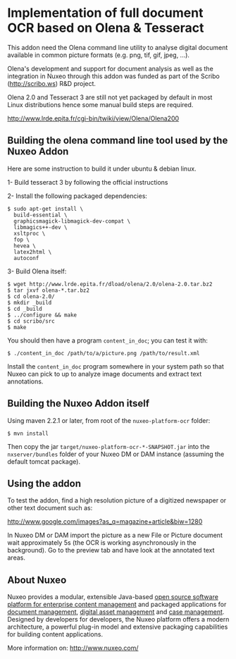 # Implementation of full document OCR based on Olena & Tesseract

This addon need the Olena command line utility to analyse digital document
available in common picture formats (e.g. png, tif, gif, jpeg, ...).

Olena's development and support for document analysis as well as the
integration in Nuxeo through this addon was funded as part of the
Scribo (http://scribo.ws) R&D project.

Olena 2.0 and Tesseract 3 are still not yet packaged by default in most
Linux distributions hence some manual build steps are required.

  <http://www.lrde.epita.fr/cgi-bin/twiki/view/Olena/Olena200>


## Building the olena command line tool used by the Nuxeo Addon

Here are some instruction to build it under ubuntu & debian linux.

1- Build tesseract 3 by following the official instructions

2- Install the following packaged dependencies:

    $ sudo apt-get install \
      build-essential \
      graphicsmagick-libmagick-dev-compat \
      libmagics++-dev \
      xsltproc \
      fop \
      hevea \
      latex2html \
      autoconf

3- Build Olena itself:

    $ wget http://www.lrde.epita.fr/dload/olena/2.0/olena-2.0.tar.bz2
    $ tar jxvf olena-*.tar.bz2
    $ cd olena-2.0/
    $ mkdir _build
    $ cd _build
    $ ../configure && make
    $ cd scribo/src
    $ make

You should then have a program `content_in_doc`; you can test it with:

    $ ./content_in_doc /path/to/a/picture.png /path/to/result.xml

Install the `content_in_doc` program somewhere in your system path so
that Nuxeo can pick to up to analyze image documents and extract text
annotations.


## Building the Nuxeo Addon itself

Using maven 2.2.1 or later, from root of the `nuxeo-platform-ocr` folder:

    $ mvn install

Then copy the jar `target/nuxeo-platform-ocr-*-SNAPSHOT.jar` into the
`nxserver/bundles` folder of your Nuxeo DM or DAM instance (assuming the default
tomcat package).

## Using the addon

To test the addon, find a high resolution picture of a digitized newspaper or
other text document such as:

  <http://www.google.com/images?as_q=magazine+article&biw=1280>

In Nuxeo DM or DAM import the picture as a new File or Picture
document wait approximately 5s (the OCR is working asynchronously in
the background). Go to the preview tab and have look at the annotated
text areas.

## About Nuxeo

Nuxeo provides a modular, extensible Java-based
[open source software platform for enterprise content
management](http://www.nuxeo.com/en/products/ep)
and packaged applications for [document
management](http://www.nuxeo.com/en/products/document-management),
[digital asset management](http://www.nuxeo.com/en/products/dam) and [case
management](http://www.nuxeo.com/en/products/case-management). Designed
by developers for developers, the Nuxeo platform offers a modern
architecture, a powerful plug-in model and extensive packaging
capabilities for building content applications.

More information on: <http://www.nuxeo.com/>

